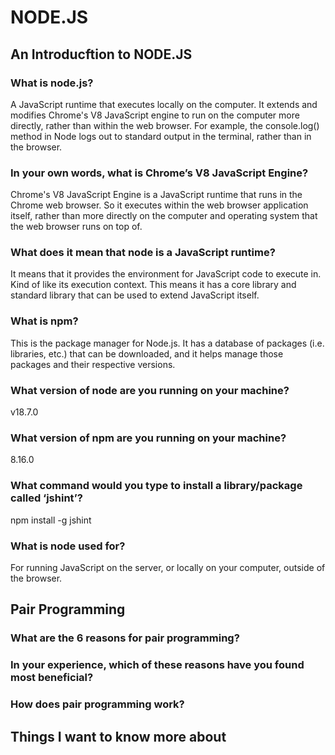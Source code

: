 # NODE.JS

## An Introducftion to NODE.JS

### What is node.js?

A JavaScript runtime that executes locally on the computer. It extends and modifies Chrome's V8 JavaScript engine to run on the computer more directly, rather than within the web browser. For example, the console.log() method in Node logs out to standard output in the terminal, rather than in the browser.

### In your own words, what is Chrome’s V8 JavaScript Engine?

Chrome's V8 JavaScript Engine is a JavaScript runtime that runs in the Chrome web browser. So it executes within the web browser application itself, rather than more directly on the computer and operating system that the web browser runs on top of.

### What does it mean that node is a JavaScript runtime?

It means that it provides the environment for JavaScript code to execute in. Kind of like its execution context. This means it has a core library and standard library that can be used to extend JavaScript itself.

### What is npm?

This is the package manager for Node.js. It has a database of packages (i.e. libraries, etc.) that can be downloaded, and it helps manage those packages and their respective versions.

### What version of node are you running on your machine?

v18.7.0

### What version of npm are you running on your machine?

8.16.0

### What command would you type to install a library/package called ‘jshint’?

npm install -g jshint

### What is node used for?

For running JavaScript on the server, or locally on your computer, outside of the browser.

## Pair Programming

### What are the 6 reasons for pair programming?

### In your experience, which of these reasons have you found most beneficial?

### How does pair programming work?

## Things I want to know more about
